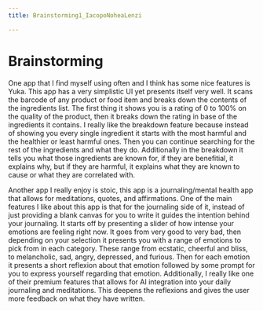 ```yaml
---
title: Brainstorming1_IacopoNoheaLenzi

---
```


# Brainstorming
One app that I find myself using often and I think has some nice features is Yuka. This app has a very simplistic UI yet presents itself very well. It scans the barcode of any product or food item and breaks down the contents of the ingredients list. The first thing it shows you is a rating of 0 to 100% on the quality of the product, then it breaks down the rating in base of the ingredients it contains. I really like the breakdown feature because instead of showing you every single ingredient it starts with the most harmful and the healthier or least harmful ones. Then you can continue searching for the rest of the ingredients and what they do. Additionally in the breakdown it tells you what those ingredients are known for, if they are benefitial, it explains why, but if they are harmful, it explains what they are known to cause or what they are correlated with. 

Another app I really enjoy is stoic, this app is a journaling/mental health app that allows for meditations, quotes, and affirmations. One of the main features I like about this app is that for the journaling side of it, instead of just providing a blank canvas for you to write it guides the intention behind your journaling. It starts off by presenting a slider of how intense your emotions are feeling right now. It goes from very good to very bad, then depending on your selection it presents you with a range of emotions to pick from in each category. These range from ecstatic, cheerful and bliss, to melancholic, sad, angry, depressed, and furious. Then for each emotion it presents a short reflexion about that emotion followed by some prompt for you to express yourself regarding that emotion. Additionally, I really like one of their premium features that allows for AI integration into your daily journaling and meditations. This deepens the reflexions and gives the user more feedback on what they have written.
